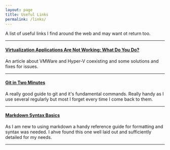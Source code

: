 ```yaml
---
layout: page
title: Useful Links
permalink: /links/
---
```


A list of useful links I find around the web and may want ot return too.
*****

#### [Virtualization Applications Are Not Working: What Do You Do?][vmware] 
An article about VMWare and Hyper-V coexisting and some solutions and fixes for issues.
*****  

#### [Git in Two Minutes][git]  
A really good guide to git and it's fundamental commands. Really handy as I use several regularly but most I forget every time I come back to them.
*****
   
#### [Markdown Syntax Basics][markdown]
As I am new to using markdown a handy reference guide for formatting and syntax was needed. I ahve found this one well laid out and sufficiently detailed for my needs.
*****























[vmware]: https://www.nakivo.com/blog/virtualization-applications-with-hyper-v-device-guard-and-credential-guard/
[git]: https://www.garyrobinson.net/2014/10/git-in-two-minutes-for-a-solo-developer.html
[markdown]: https://www.markdownguide.org/basic-syntax/